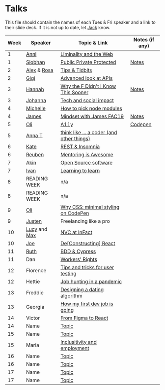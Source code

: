 # Talks

This file should contain the names of each Tues & Fri speaker and a link to their slide deck. If it is not up to date, let [Jack](mailto:jack@foundersandcoders.com) know.

| Week | Speaker               |  Topic & Link                                                                              | Notes (if any) |
| ---- | --------------------- |  ----------------------------------------------------------------------------------------- | -------------- |
| 1    | [Anni](https://twitter.com/intersticia?lang=en) | [Liminality and the Web](https://www.dropbox.com/s/3mmoj469fa8fuxw/FAC20July2020.pdf?dl=0) | |
| 1    | [Siobhan](https://twitter.com/sohbaker) | [Public Private Protected](https://drive.google.com/file/d/1OHpxW5sqDvehNiOrtGtW2F7hOY8kJLzP/view) | [Notes](https://drive.google.com/file/d/1mzEUsjxUQN0VFsgtYQ1HNhxNGc3pLcl6/view?usp=sharing) |
| 2    | [Alex](https://twitter.com/alexadventures0) & [Rosa](https://www.linkedin.com/in/rosalie-baxter-6a3515145/) | [Tips & Tidbits](https://www.canva.com/design/DAD1fSb9SFk/zqxVC7HDh6yCy8yXvxnv9w/view) | |
| 2    | [Gigi](https://twitter.com/gigi_minova?lang=en) | [Advanced look at APIs](https://hackmd.io/@SjkyAeAyRjSqv_tPCU-41A/BJgsfpF-S#/) | |
| 3    | [Hannah](https://twitter.com/hannahgooding?lang=en) | [Why the F Didn't I Know This Sooner](https://www.canva.com/design/DAECoIPnj_E/QqaE5pdqMi5luyPOlkZUYg/view) | [Notes](https://hackmd.io/@hannahgooding/Byi3mqExD) |
| 3    | [Johanna](https://twitter.com/visionsremain)    | [Tech and social impact](https://docs.google.com/presentation/d/1yqZujxdP0nvuEYWMabVU-hYkqxjI0-fBGCUAU1zaSlY/)   | |
| 4    | [Michelle](https://twitter.com/msmichellegar?lang=en)| [How to pick node modules](https://docs.google.com/presentation/d/1fPAyJW8qPKMRV_HhC5wwDSc_VQZY9BuRIYQKSKFGAl0) |
| 4    | [James](https://www.linkedin.com/in/jamesh0/)| [Mindset with James FAC19](https://www.canva.com/design/DAEEJe03QiA/EAPsy8flwP3TH1NmSZ-YwA/view?utm_content=DAEEJe03QiA) | [Notes](https://hackmd.io/GbN_FADhTVyh2spfLI6AKA) |
| 5    | [Oli](https://twitter.com/_oliverjam)        | [A11y](https://fac-a11y.netlify.app/) | [Codepen](https://codepen.io/oliverjam/pen/JjdZaoV) |
| 5    | [Anna T](https://twitter.com/annatloth) | [think like ... a coder (and other things)](https://www.canva.com/design/DAEEmcijusM/mDzWGBnlCqwG2n_8W4z_EQ/view) |
| 6    | [Kate](https://twitter.com/sbinlondon?lang=en)        | [REST & Insomnia](#) |
| 6    | [Reuben](https://twitter.com/reubenmightcode)      | [Mentoring is Awesome](https://www.canva.com/design/DAEFgAVCgQk/QQ86OXUuiTOIfPNZ-nNQPA/view?utm_content=DAEFgAVCgQk) |
| 7    | [Akin](https://www.linkedin.com/in/akin-sowemimo-831383131/)        | [Open Source software](https://docs.google.com/presentation/d/10NZGgpgpBjkcPqBqunbK29mBPcw1uEPSgMowbrobJ0Q/edit?usp=sharing) |
| 7    | [Ivan](https://www.twitter.com/ivanmauric_io)| [Learning to learn](https://learning-how-to-learn.now.sh/) |
| 8    | READING WEEK| n/a |
| 8    | READING WEEK| n/a |
| 9    | [Oli](https://twitter.com/_oliverjam)        | [Why CSS: minimal styling on CodePen](https://codepen.io/oliverjam/pen/YzqeMjO) |
| 9    | [Justen](https://github.com/Jbarget)| Freelancing like a pro |
| 10   | [Lucy](https://twitter.com/Lucy_MKay) and [Max](https://github.com/maxgerber)        | [NVC at InFact](https://github.com/InFact-coop/nvc-talk) |
| 10   | [Joe](https://twitter.com/joepock_dev)| [De[Constructing] React](https://hackmd.io/@tqMeeAfSQoK-r840v0LJsg/H1f2KQtVw) |
| 11   | [Ruth](https://twitter.com/ruthuwemedimo)    | [BDD & Cypress](https://docs.google.com/presentation/d/1l8nI9PTIlWUXzwU6VnP23iQjIOGIjkpLk70qTHTQctI/edit?usp=sharing) |
| 11   | Dan        | [Workers' Rights](#) |
| 12   | Florence        | [Tips and tricks for user testing](#) |
| 12   | Hettie        | [Job hunting in a pandemic](#) |
| 13   | Freddie        | [Designing a dating algorithm](#) |
| 13   | Georgia        | [How my first dev job is going](#) |
| 14   | Victor        | [From Figma to React](#) |
| 14   | Name        | [Topic](#) |
| 15   | Name        | [Topic](#) |
| 15   | Maria        | [Inclusitivity and employment](#) |
| 16   | Name        | [Topic](#) |
| 16   | Name        | [Topic](#) |
| 17   | Name        | [Topic](#) |
| 17   | Name        | [Topic](#) |
